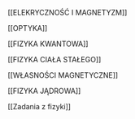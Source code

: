 [[ELEKRYCZNOŚĆ I MAGNETYZM]]

[[OPTYKA]]

[[FIZYKA KWANTOWA]]

[[FIZYKA CIAŁA STAŁEGO]]

[[WŁASNOŚCI MAGNETYCZNE]]

[[FIZYKA JĄDROWA]]

[[Zadania z fizyki]]


